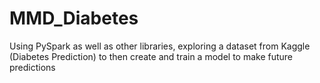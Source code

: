 # MMD_Diabetes
Using PySpark as well as other libraries, exploring a dataset from Kaggle (Diabetes Prediction) to then create and train a model to make future predictions
